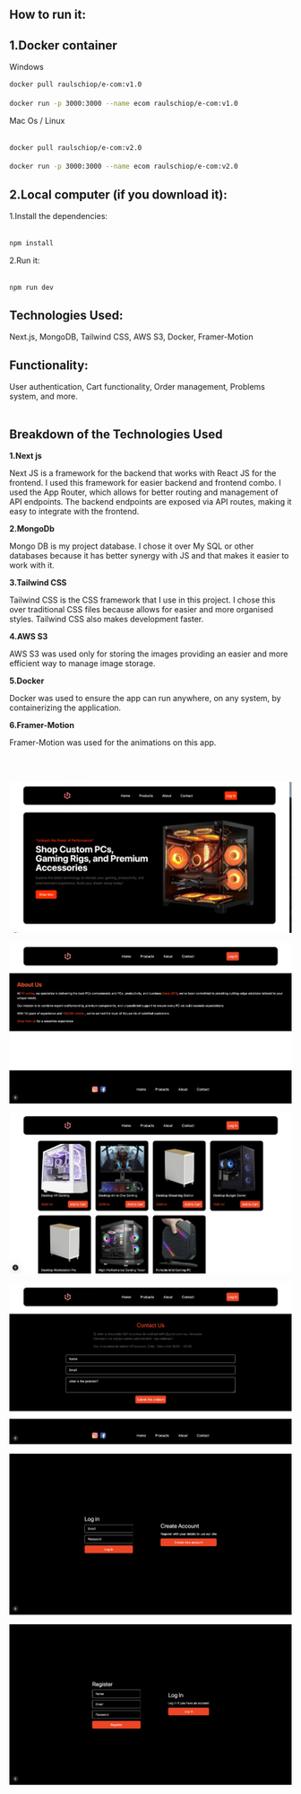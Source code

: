 
## How to run it:

## 1.Docker container

Windows

```bash
docker pull raulschiop/e-com:v1.0

docker run -p 3000:3000 --name ecom raulschiop/e-com:v1.0

```
 Mac Os / Linux

```bash

docker pull raulschiop/e-com:v2.0

docker run -p 3000:3000 --name ecom raulschiop/e-com:v2.0

```

## 2.Local computer (if you download it):

1.Install the dependencies:
 ```bash

 npm install

```
2.Run it:
 ```bash

 npm run dev

```

## Technologies Used:
Next.js, MongoDB, Tailwind CSS, AWS S3, Docker, Framer-Motion

## Functionality:
User authentication, Cart functionality, Order management, Problems system, and more.
<br></br>

## Breakdown of the Technologies Used

__1.Next js__

Next JS is a framework for the backend that works with React JS for the frontend. I used this framework for easier backend and frontend combo.
I used the App Router, which allows for better routing and management of API endpoints. The backend endpoints are exposed via API routes, making it easy to integrate with the frontend.

__2.MongoDb__

Mongo DB is my project database. I chose it over My SQL  or other databases because it has better synergy with JS and that makes it easier to work with it.

__3.Tailwind CSS__

Tailwind CSS is the CSS framework that I use in this project. I chose this over traditional CSS files because allows for easier and more organised styles. Tailwind CSS also makes development faster.

__4.AWS S3__

AWS S3 was used only for storing the images providing an easier and more efficient way to manage image storage.

__5.Docker__

Docker was used to ensure the app can run anywhere, on any system, by containerizing the application.

__6.Framer-Motion__

Framer-Motion was used for the animations on this app.

<br></br>

![Main page](/public/mainPage.png)

![About us](/public/aboutUsPage.png)

![Products page](/public/productsPage.png)

![Contact us Page](/public/contactUsPage.png)

![ log in](/public/loginPage.png)

![register page](/public/registerPage.png)

